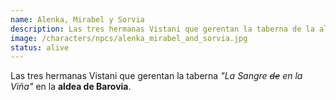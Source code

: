 ```yaml
---
name: Alenka, Mirabel y Sorvia
description: Las tres hermanas Vistani que gerentan la taberna de la aldea de Barovia.
image: /characters/npcs/alenka_mirabel_and_sorvia.jpg
status: alive
---
```


Las tres hermanas Vistani que gerentan la taberna _"La Sangre ~~de~~ en la Viña"_ en la **aldea de Barovia**.